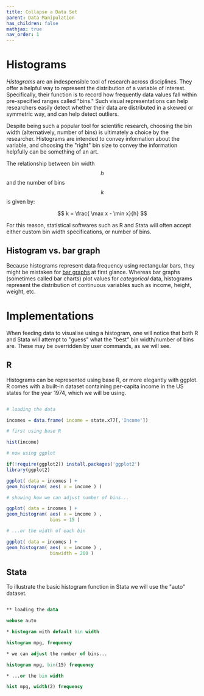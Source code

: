 ```yaml
---
title: Collapse a Data Set
parent: Data Manipulation
has_children: false
mathjax: true
nav_order: 1
---
```

  
# Histograms
  
*Histograms* are an indespensible tool of research across disciplines. They offer a helpful way to represent the distribution of a variable of interest. Specifically, their function is to record how frequently data values fall within pre-specified ranges called "bins." Such visual representations can help researchers easily detect whether their data are distributed in a skewed or symmetric way, and can help detect outliers. 

Despite being such a popular tool for scientific research, choosing the bin width (alternatively, number of bins) is ultimately a choice by the researcher. Histograms are intended to convey information about the variable, and choosing the "right" bin size to convey the information helpfully can be something of an art.

The relationship between bin width $$h$$ and the number of bins $$k$$ is given by:

$$
k = \frac{ \max x - \min x}{h}
$$

For this reason, statistical softwares such as R and Stata will often accept either custom bin width specifications, or number of bins.

## Histogram vs. bar graph

Because histograms represent data frequency using rectangular bars, they might be mistaken for [bar graphs](https://lost-stats.github.io/Presentation/bar_graphs.html) at first glance. Whereas bar graphs (sometimes called bar charts) plot values for *categorical* data, histograms represent the distribution of continuous variables such as income, height, weight, etc.

# Implementations

When feeding data to visualise using a histogram, one will notice that both R and Stata will attempt to "guess" what the "best" bin width/number of bins are. These may be overridden by user commands, as we will see.

## R

Histograms can be represented using base R, or more elegantly with ggplot. R comes with a built-in dataset containing per-capita income in the US states for the year 1974, which we will be using.

```r

# loading the data

incomes = data.frame( income = state.x77[,'Income'])

# first using base R

hist(income)

# now using ggplot

if(!require(ggplot2)) install.packages('ggplot2')
library(ggplot2)

ggplot( data = incomes ) + 
geom_histogram( aes( x = income ) )

# showing how we can adjust number of bins...

ggplot( data = incomes ) + 
geom_histogram( aes( x = income ) ,
                bins = 15 )

# ...or the width of each bin

ggplot( data = incomes ) + 
geom_histogram( aes( x = income ) ,
                binwidth = 200 )
```

## Stata

To illustrate the basic histogram function in Stata we will use the "auto" dataset.

```stata

** loading the data

webuse auto

* histogram with default bin width

histogram mpg, frequency

* we can adjust the number of bins...

histogram mpg, bin(15) frequency

* ...or the bin width

hist mpg, width(2) frequency

```